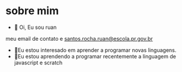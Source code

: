 # sobre mim

- 👋 Oi, Eu sou ruan

 meu email de contato e santos.rocha.ruan@escola.pr.gov.br
 
 
- 👀Eu estou interesado em aprender a programar novas linguagens.
- 🌱Eu estou aprendendo a programar recentemente a linguagem de javascript e scratch


